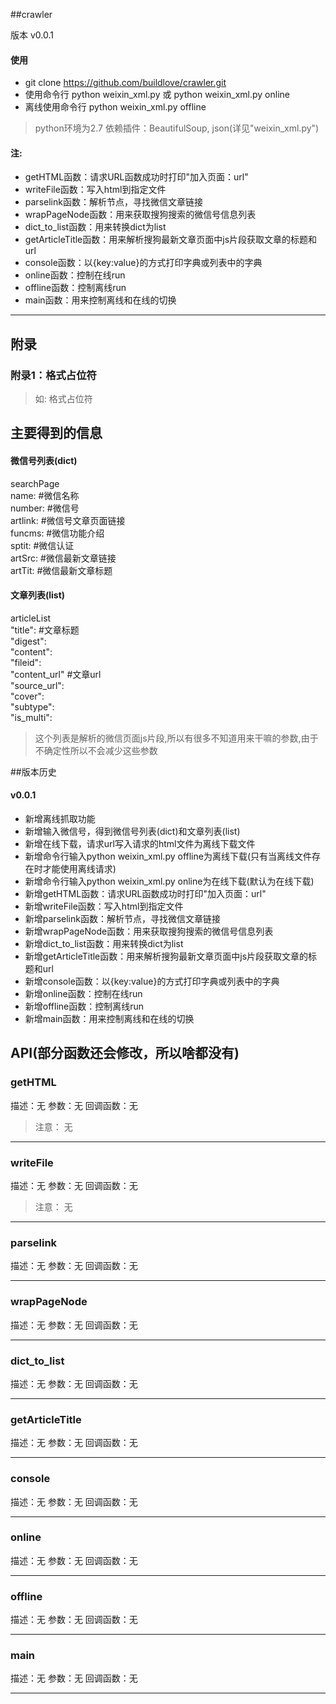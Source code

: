 ##crawler

版本 v0.0.1

#### 使用
  * git clone https://github.com/buildlove/crawler.git
  * 使用命令行 python weixin_xml.py 或 python weixin_xml.py online
  * 离线使用命令行 python weixin_xml.py offline
>python环境为2.7
>依赖插件：BeautifulSoup, json(详见"weixin_xml.py")

#### 注:
  * getHTML函数：请求URL函数成功时打印"加入页面：url"
  * writeFile函数：写入html到指定文件
  * parselink函数：解析节点，寻找微信文章链接
  * wrapPageNode函数：用来获取搜狗搜索的微信号信息列表
  * dict_to_list函数：用来转换dict为list
  * getArticleTitle函数：用来解析搜狗最新文章页面中js片段获取文章的标题和url
  * console函数：以{key:value}的方式打印字典或列表中的字典
  * online函数：控制在线run
  * offline函数：控制离线run
  * main函数：用来控制离线和在线的切换
-------------------------------
## 附录

### 附录1：格式占位符
>如: 格式占位符

## 主要得到的信息
#### 微信号列表(dict)
  searchPage  
  name:        #微信名称  
  number:      #微信号  
  artlink:     #微信号文章页面链接  
  funcms:      #微信功能介绍  
  sptit:       #微信认证  
  artSrc:      #微信最新文章链接  
  artTit:      #微信最新文章标题  

#### 文章列表(list)
  articleList  
  "title":         #文章标题  
  "digest":  
  "content":  
  "fileid":  
  "content_url"    #文章url  
  "source_url":  
  "cover":  
  "subtype":  
  "is_multi":  
>这个列表是解析的微信页面js片段,所以有很多不知道用来干嘛的参数,由于不确定性所以不会减少这些参数  

##版本历史

#### v0.0.1
  * 新增离线抓取功能
  * 新增输入微信号，得到微信号列表(dict)和文章列表(list)
  * 新增在线下载，请求url写入请求的html文件为离线下载文件
  * 新增命令行输入python weixin_xml.py offline为离线下载(只有当离线文件存在时才能使用离线请求)
  * 新增命令行输入python weixin_xml.py online为在线下载(默认为在线下载)
  * 新增getHTML函数：请求URL函数成功时打印"加入页面：url"
  * 新增writeFile函数：写入html到指定文件
  * 新增parselink函数：解析节点，寻找微信文章链接
  * 新增wrapPageNode函数：用来获取搜狗搜索的微信号信息列表
  * 新增dict_to_list函数：用来转换dict为list
  * 新增getArticleTitle函数：用来解析搜狗最新文章页面中js片段获取文章的标题和url
  * 新增console函数：以{key:value}的方式打印字典或列表中的字典
  * 新增online函数：控制在线run
  * 新增offline函数：控制离线run
  * 新增main函数：用来控制离线和在线的切换

## API(部分函数还会修改，所以啥都没有)

### getHTML
  描述：无
  参数：无
  回调函数：无

>注意： 无
-------------

### writeFile
  描述：无
  参数：无
  回调函数：无

>注意： 无
-------------

### parselink
  描述：无
  参数：无
  回调函数：无

-------------

### wrapPageNode
  描述：无
  参数：无
  回调函数：无

-------------

### dict_to_list
  描述：无
  参数：无
  回调函数：无

-------------

### getArticleTitle
  描述：无
  参数：无
  回调函数：无

-------------

### console
  描述：无
  参数：无
  回调函数：无

-------------

### online
  描述：无
  参数：无
  回调函数：无

-------------

### offline
  描述：无
  参数：无
  回调函数：无

-------------

### main
  描述：无
  参数：无
  回调函数：无

-------------
